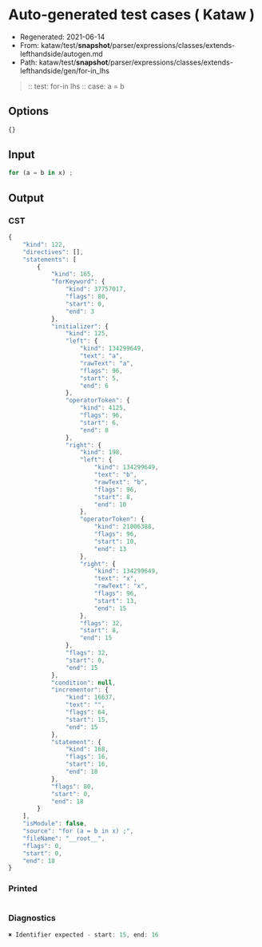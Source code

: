 # Auto-generated test cases ( Kataw )
- Regenerated: 2021-06-14
- From: kataw/test/__snapshot__/parser/expressions/classes/extends-lefthandside/autogen.md
- Path: kataw/test/__snapshot__/parser/expressions/classes/extends-lefthandside/gen/for-in_lhs
> :: test: for-in lhs
> :: case: a = b
## Options

`````js
{}
`````
## Input

`````js
for (a = b in x) ;
`````
## Output

### CST

```javascript
{
    "kind": 122,
    "directives": [],
    "statements": [
        {
            "kind": 165,
            "forKeyword": {
                "kind": 37757017,
                "flags": 80,
                "start": 0,
                "end": 3
            },
            "initializer": {
                "kind": 125,
                "left": {
                    "kind": 134299649,
                    "text": "a",
                    "rawText": "a",
                    "flags": 96,
                    "start": 5,
                    "end": 6
                },
                "operatorToken": {
                    "kind": 4125,
                    "flags": 96,
                    "start": 6,
                    "end": 8
                },
                "right": {
                    "kind": 198,
                    "left": {
                        "kind": 134299649,
                        "text": "b",
                        "rawText": "b",
                        "flags": 96,
                        "start": 8,
                        "end": 10
                    },
                    "operatorToken": {
                        "kind": 21006388,
                        "flags": 96,
                        "start": 10,
                        "end": 13
                    },
                    "right": {
                        "kind": 134299649,
                        "text": "x",
                        "rawText": "x",
                        "flags": 96,
                        "start": 13,
                        "end": 15
                    },
                    "flags": 32,
                    "start": 8,
                    "end": 15
                },
                "flags": 32,
                "start": 0,
                "end": 15
            },
            "condition": null,
            "incrementor": {
                "kind": 16637,
                "text": "",
                "flags": 64,
                "start": 15,
                "end": 15
            },
            "statement": {
                "kind": 168,
                "flags": 16,
                "start": 16,
                "end": 18
            },
            "flags": 80,
            "start": 0,
            "end": 18
        }
    ],
    "isModule": false,
    "source": "for (a = b in x) ;",
    "fileName": "__root__",
    "flags": 0,
    "start": 0,
    "end": 18
}
```

### Printed

```javascript

```

### Diagnostics

```javascript
✖ Identifier expected - start: 15, end: 16

```

